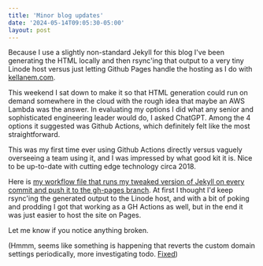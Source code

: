 ```yaml
---
title: 'Minor blog updates'
date: '2024-05-14T09:05:30-05:00'
layout: post
---
```

Because I use a slightly non-standard Jekyll for this blog I've been generating the HTML locally and then rsync'ing that output to a very tiny Linode host versus just letting Github Pages handle the hosting as I do with [kellanem.com](https://kellanem.com).

This weekend I sat down to make it so that HTML generation could run on demand somewhere in the cloud with the rough idea that maybe an AWS Lambda was the answer. In evaluating my options I did what any senior and sophisticated engineering leader would do, I asked ChatGPT. Among the 4 options it suggested was Github Actions, which definitely felt like the most straightforward.

This was my first time ever using Github Actions directly versus vaguely overseeing a team using it, and I was impressed by what good kit it is. Nice to be up-to-date with cutting edge technology circa 2018.

Here is [my workflow file that runs my tweaked version of Jekyll on every commit and push it to the gh-pages branch](https://github.com/kellan/laughingmeme/blob/main/.github/workflows/jekyll.yml). At first I thought I'd keep rsync'ing the generated output to the Linode host, and with a bit of poking and prodding I got that working as a GH Actions as well, but in the end it was just easier to host the site on Pages.

Let me know if you notice anything broken.

(Hmmm, seems like something is happening that reverts the custom domain settings periodically, more investigating todo. [Fixed](https://github.com/kellan/laughingmeme/commit/5ab9f91def40d60bc33db9ce06c63a6953c3448a))